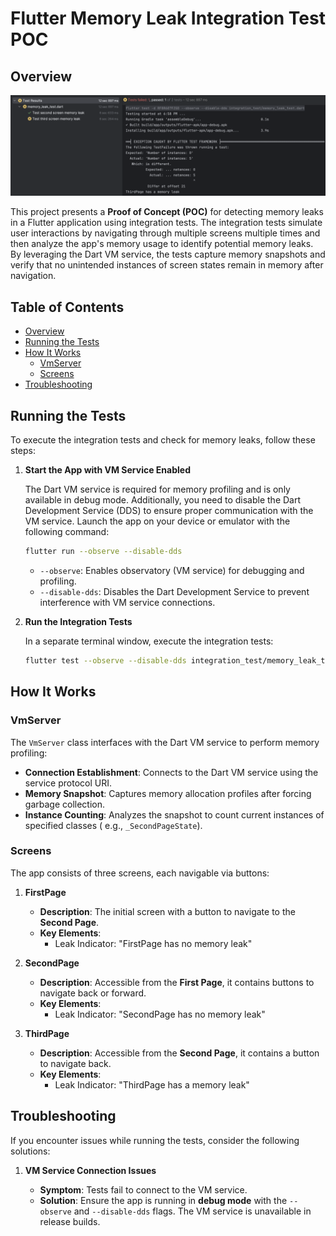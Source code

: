 # Flutter Memory Leak Integration Test POC

## Overview

![Memory Leak Detection Results](images/test-result.png)

This project presents a **Proof of Concept (POC)** for detecting memory leaks in a Flutter application using integration
tests. The integration tests simulate user interactions by navigating through multiple screens multiple times and then
analyze the app's memory usage to identify potential memory leaks. By leveraging the Dart VM service, the tests capture
memory snapshots and verify that no unintended instances of screen states remain in memory after navigation.

## Table of Contents

- [Overview](#overview)
- [Running the Tests](#running-the-tests)
- [How It Works](#how-it-works)
    - [VmServer](#vmserver)
    - [Screens](#screens)
- [Troubleshooting](#troubleshooting)

## Running the Tests

To execute the integration tests and check for memory leaks, follow these steps:

1. **Start the App with VM Service Enabled**

   The Dart VM service is required for memory profiling and is only available in debug mode. Additionally, you need to
   disable the Dart Development Service (DDS) to ensure proper communication with the VM service. Launch the app on your
   device or emulator with the following command:

   ```bash
   flutter run --observe --disable-dds
   ```

    - `--observe`: Enables observatory (VM service) for debugging and profiling.
    - `--disable-dds`: Disables the Dart Development Service to prevent interference with VM service connections.

2. **Run the Integration Tests**

   In a separate terminal window, execute the integration tests:

   ```bash
   flutter test --observe --disable-dds integration_test/memory_leak_test.dart
   ```

## How It Works

### VmServer

The `VmServer` class interfaces with the Dart VM service to perform memory profiling:

- **Connection Establishment**: Connects to the Dart VM service using the service protocol URI.
- **Memory Snapshot**: Captures memory allocation profiles after forcing garbage collection.
- **Instance Counting**: Analyzes the snapshot to count current instances of specified classes (
  e.g., `_SecondPageState`).

### Screens

The app consists of three screens, each navigable via buttons:

1. **FirstPage**

    - **Description**: The initial screen with a button to navigate to the **Second Page**.
    - **Key Elements**:
        - Leak Indicator: "FirstPage has no memory leak"

2. **SecondPage**

    - **Description**: Accessible from the **First Page**, it contains buttons to navigate back or forward.
    - **Key Elements**:
        - Leak Indicator: "SecondPage has no memory leak"

3. **ThirdPage**

    - **Description**: Accessible from the **Second Page**, it contains a button to navigate back.
    - **Key Elements**:
        - Leak Indicator: "ThirdPage has a memory leak"

## Troubleshooting

If you encounter issues while running the tests, consider the following solutions:

1. **VM Service Connection Issues**

    - **Symptom**: Tests fail to connect to the VM service.
    - **Solution**: Ensure the app is running in **debug mode** with the `--observe` and `--disable-dds` flags. The VM
      service is unavailable in release builds.
